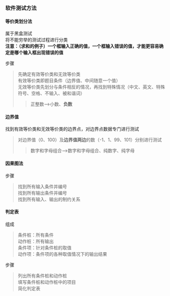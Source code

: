 ### 软件测试方法

#### 等价类划分法

属于黑盒测试  
将不能穷举的测试过程进行分类  
**注意：（求和的例子）一个框输入正确的值，一个框输入错误的值，才能更容易确定是哪个输入框出现错误的值**

步骤  
>先确定有效等价类和无效等价类  
>有效等价类即题目条件（边界值、中间随意一个值）  
>无效等价类先划分与条件相反的情况，再找到特殊情况（中文、英文、特殊符号、空格、不输入、被和谐词）  
>>正整数-->小数、**负数**

#### 边界值

找到有效等价类和无效等价类的边界点，对边界点数据专门进行测试
>对边界值（0、100）及**边界值两边**的数（-1、1、99、101）分别进行测试  
>>数字和字母组合-->数字和字母组合、纯数字、纯字母  

#### 因果图法

步骤  
>找到所有输入条件并编号  
>找到所有输出条件并编号  
>找到所有输入、输出的制约关系

#### 判定表

组成
>条件桩：所有条件  
>动作桩：所有输出  
>条件项：针对条件桩的取值  
>动作项：条件项的各种取值情况下的输出结果  

步骤
>列出所有条件桩和动作桩  
>填写条件桩和动作桩中的项目  
>简化判定表  








